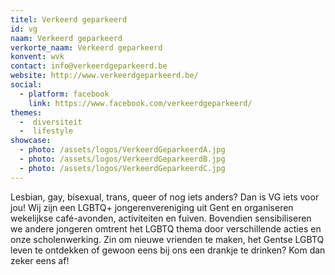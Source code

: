 ```yaml
---
titel: Verkeerd geparkeerd
id: vg
naam: Verkeerd geparkeerd
verkorte_naam: Verkeerd geparkeerd
konvent: wvk
contact: info@verkeerdgeparkeerd.be
website: http://www.verkeerdgeparkeerd.be/
social:
  - platform: facebook
    link: https://www.facebook.com/verkeerdgeparkeerd/
themes:
  -  diversiteit
  -  lifestyle
showcase:
  - photo: /assets/logos/VerkeerdGeparkeerdA.jpg
  - photo: /assets/logos/VerkeerdGeparkeerdB.jpg
  - photo: /assets/logos/VerkeerdGeparkeerdC.jpg
---
```


Lesbian, gay, bisexual, trans, queer of nog iets anders? Dan is VG iets voor jou! Wij zijn een LGBTQ+ jongerenvereniging uit Gent en organiseren wekelijkse café-avonden, activiteiten en fuiven. Bovendien sensibiliseren we andere jongeren omtrent het LGBTQ thema door verschillende acties en onze scholenwerking. Zin om nieuwe vrienden te maken, het Gentse LGBTQ leven te ontdekken of gewoon eens bij ons een drankje te drinken?
Kom dan zeker eens af!
